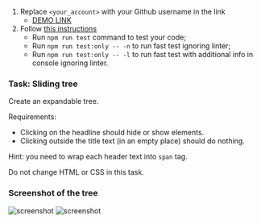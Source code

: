 1. Replace `<your_account>` with your Github username in the link
    - [DEMO LINK](https://anton-forzun.github.io/js_sliding-tree-DOM/)
2. Follow [this instructions](https://mate-academy.github.io/layout_task-guideline/)
    - Run `npm run test` command to test your code;
    - Run `npm run test:only -- -n` to run fast test ignoring linter;
    - Run `npm run test:only -- -l` to run fast test with additional info in console ignoring linter.

### Task: Sliding tree

Create an expandable tree.

Requirements: 
- Clicking on the headline should hide or show elements.
- Clicking outside the title text (in an empty place) should do nothing.

Hint: you need to wrap each header text into `span` tag.

Do not change HTML or CSS in this task.

### Screenshot of the tree
![screenshot](src/images/sliding_tree.png)
![screenshot](src/images/sliding_tree2.png)
